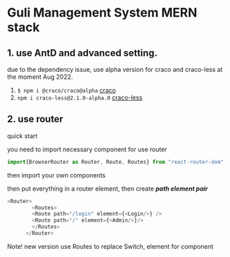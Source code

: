 # Guli Management System MERN stack

## 1. use AntD and advanced setting.

due to the dependency issue, use alpha version for craco and craco-less at the moment Aug 2022.

1. `$ npm i @craco/craco@alpha` [craco](https://github.com/dilanx/craco/issues/442)
1. `npm i craco-less@2.1.0-alpha.0` [craco-less](https://github.com/DocSpring/craco-less/issues/95)

## 2. use router

quick start

you need to import necessary component for use router
```javascript
import{BrowserRouter as Router, Route, Routes} from "react-router-dom"
```

then import your own components

then put everything in a router element, then create ***path element pair***
```javascript
<Router>
        <Routes>
        <Route path="/login" element={<Login/>} />
        <Route path="/" element={<Admin/>}/>
        </Routes>
      </Router>
```

Note! new version use Routes to replace Switch, element for component